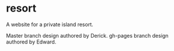 # resort
A website for a private island resort.

 Master branch design authored by Derick.
 gh-pages branch design authored by Edward.
